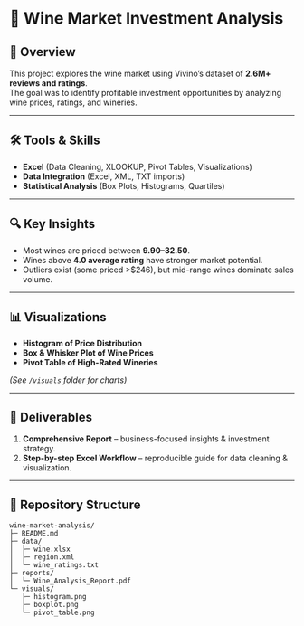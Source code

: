 # 🍷 Wine Market Investment Analysis

## 📌 Overview
This project explores the wine market using Vivino’s dataset of **2.6M+ reviews and ratings**.  
The goal was to identify profitable investment opportunities by analyzing wine prices, ratings, and wineries.

---

## 🛠️ Tools & Skills
- **Excel** (Data Cleaning, XLOOKUP, Pivot Tables, Visualizations)  
- **Data Integration** (Excel, XML, TXT imports)  
- **Statistical Analysis** (Box Plots, Histograms, Quartiles)  

---

## 🔍 Key Insights
- Most wines are priced between **$9.90–$32.50**.  
- Wines above **4.0 average rating** have stronger market potential.  
- Outliers exist (some priced >$246), but mid-range wines dominate sales volume.  

---

## 📊 Visualizations
- **Histogram of Price Distribution**  
- **Box & Whisker Plot of Wine Prices**  
- **Pivot Table of High-Rated Wineries**

*(See `/visuals` folder for charts)*

---

## 📝 Deliverables
1. **Comprehensive Report** – business-focused insights & investment strategy.  
2. **Step-by-step Excel Workflow** – reproducible guide for data cleaning & visualization.  

---

## 📂 Repository Structure

```text
wine-market-analysis/
├─ README.md
├─ data/
│  ├─ wine.xlsx
│  ├─ region.xml
│  └─ wine_ratings.txt
├─ reports/
│  └─ Wine_Analysis_Report.pdf
└─ visuals/
   ├─ histogram.png
   ├─ boxplot.png
   └─ pivot_table.png
